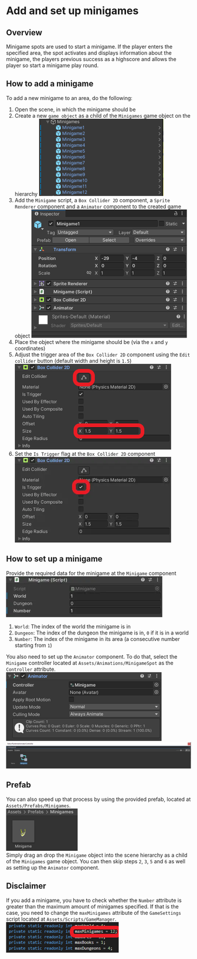 # Add and set up minigames

## Overview

Minigame spots are used to start a minigame. If the player enters the specified area, the spot activates and displays information about the minigame, the players previous success as a highscore and allows the player so start a minigame play round.

## How to add a minigame

To add a new minigame to an area, do the following:

1. Open the scene, in which the minigame should be
2. Create a new `game object` as a child of the `Minigames` game object on the hierarchy
![Hierarchy view](assets/minigame-hierarchy-view.webp)
3. Add the `Minigame` script, a `Box Collider 2D` component, a `Sprite Renderer` component and a `Animator` component to the created game object
![Inspector view](assets/minigame-inspector-view.webp)
4. Place the object where the minigame should be (via the `x` and `y` coordinates)
5. Adjust the trigger area of the `Box Collider 2D` component using the `Edit collider` button (default width and height is `1.5`)  
![Collider component](assets/minigame-collider-component.webp)
6. Set the `Is Trigger` flag at the `Box Collider 2D` component  
![Trigger flag](assets/minigame-trigger-flag.webp)

## How to set up a minigame

Provide the required data for the minigame at the `Minigame` component  
![Script component](assets/minigame-script-component.webp)

1. `World`: The index of the world the minigame is in  
2. `Dungeon`: The index of the dungeon the minigame is in, `0` if it is in a world
3. `Number`: The index of the minigame in its area (a consecutive number starting from `1`)

You also need to set up the `Animator` component. To do that, select the `Minigame` controller located at `Assets/Animations/MinigameSpot` as the `Controller` attribute.  
![Animator component](assets/minigame-animator-component.webp)  
![Animator selection](assets/minigame-animator-selection.webp)

## Prefab

You can also speed up that process by using the provided prefab, located at `Assets/Prefabs/Minigames`.  
![Prefab](assets/minigame-prefab.webp)  
Simply drag an drop the `Minigame` object into the scene hierarchy as a child of the `Minigames` game object.
You can then skip steps `2`, `3`, `5` and `6` as well as setting up the `Animator` component.

## Disclaimer

If you add a minigame, you have to check whether the `Number` attribute is greater than the maximum amount of minigames specified. If that is the case, you need to change the `maxMinigames` attribute of the `GameSettings` script located at `Assets/Scripts/GameManager`.  
![Prefabs](assets/minigame-game-settings.webp)
